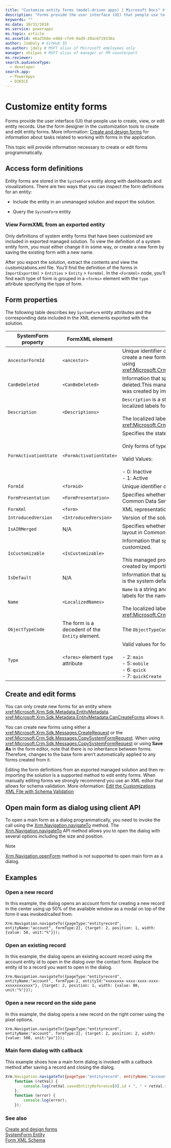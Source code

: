 ```yaml
---
title: "Customize entity forms (model-driven apps) | Microsoft Docs" # Intent and product brand in a unique string of 43-59 chars including spaces"
description: "Forms provide the user interface (UI) that people use to create, view, or edit entity records. Use the form designer in the customization tools to create and edit entity forms. This topic will provide information necessary to create or edit forms programmatically." # 115-145 characters including spaces. This abstract displays in the search result."
keywords: ""
ms.date: 10/31/2018
ms.service: powerapps
ms.topic: article
ms.assetid: e6a25bbe-e484-cfe9-9ad9-20ac6f19336a
author: JimDaly # GitHub ID
ms.author: jdaly # MSFT alias of Microsoft employees only
manager: shilpas # MSFT alias of manager or PM counterpart
ms.reviewer: 
search.audienceType: 
  - developer
search.app: 
  - PowerApps
  - D365CE
---
```


# Customize entity forms

<!-- https://docs.microsoft.com/dynamics365/customer-engagement/developer/customize-dev/customize-entity-forms -->

Forms provide the user interface (UI) that people use to create, view, or edit entity records. Use the form designer in the customization tools to create and edit entity forms. More information: [Create and design forms](../../maker/model-driven-apps/create-design-forms.md) for information about tasks related to working with forms in the application.  

 This topic will provide information necessary to create or edit forms programmatically.  

<a name="BKMK_AccessingFormDefinitions"></a>   

## Access form definitions  
 Entity forms are stored in the `SystemForm` entity along with dashboards and visualizations. There are two ways that you can inspect the form definitions for an entity:  

-   Include the entity in an unmanaged solution and export the solution.  

-   Query the `SystemForm` entity  

<a name="BKMK_ViewingFormXml"></a>   

### View FormXML from an exported entity  
 Only definitions of system entity forms that have been customized are included in exported managed solution. To view the definition of a system entity form, you must either change it in some way, or create a new form by saving the existing form with a new name.  

 After you export the solution, extract the contents and view the customizations.xml file. You’ll find the definition of the forms in `ImportExportXml` > `Entities` > `Entity` > `FormXml`. 
 In the `<FormXml>` node, you’ll find each type of form is grouped in a `<forms>` element with the `type` attribute specifying the type of form.  

<a name="BKMK_FormProperties"></a>   
## Form properties  
 The following table describes key `SystemForm` entity attributes and the corresponding data included in the XML elements exported with the solution.  


|  SystemForm property  |                 FormXML element                 |                                                                                                              Description                                                                                                              |
|-----------------------|-------------------------------------------------|---------------------------------------------------------------------------------------------------------------------------------------------------------------------------------------------------------------------------------------|
|   `AncestorFormId`    |                  `<ancestor>`                   |                      Unique identifier of the parent form. This is set when you create a new form by using **Save As** for an existing form or by using <xref:Microsoft.Crm.Sdk.Messages.CopySystemFormRequest>.                      |
|    `CanBeDeleted`     |                `<CanBeDeleted>`                 |                                    Information that specifies whether this component can be deleted.This managed property is only applied if the form was created by importing a managed solution.                                    |
|     `Description`     |                `<Descriptions>`                 | `Description` is a string and `<Descriptions>` contains any localized labels for the description of the form.<br /><br /> The localized labels can be retrieved using the <xref:Microsoft.Crm.Sdk.Messages.RetrieveLocLabelsRequest>. |
| `FormActivationState` |             `<FormActivationState>`             |                                  Specifies the state of the form.<br /><br /> Only forms of type “main” can be deactivated.<br /><br /> Valid Values:<br /><br /> -   0: Inactive<br />-   1: Active                                  |
|       `FormId`        |                   `<formid>`                    |                                                                                                     Unique identifier of the form                                                                                                     |
|  `FormPresentation`   |              `<FormPresentation>`               |                                     Specifies whether this form is in the updated UI layout in Common Data Service.                                      |
|       `FormXml`       |                    `<form>`                     |                                                                                                XML representation of the form layout.                                                                                                 |
|  `IntroducedVersion`  |              `<IntroducedVersion>`              |                                                                                          Version of the solution that the form was added in.                                                                                          |
|     `IsAIRMerged`     |                       N/A                       |                                           Specifies whether this form is merged with the updated UI layout in Common Data Service.                                           |
|   `IsCustomizable`    |               `<IsCustomizable>`                |                            Information that specifies whether this component can be customized.<br /><br /> This managed property is only applied if the form was created by importing a managed solution.                            |
|      `IsDefault`      |                       N/A                       |                                                                          Information that specifies whether the form or the dashboard is the system default.                                                                          |
|        `Name`         |               `<LocalizedNames>`                |       `Name` is a string and `<LocalizedNames>` contains any localized labels for the name of the form.<br /><br /> The localized labels can be retrieved using the <xref:Microsoft.Crm.Sdk.Messages.RetrieveLocLabelsRequest>.       |
|   `ObjectTypeCode`    | The form is a decedent of the `Entity` element. |                                                                                        The `ObjectTypeCode` value is the entity logical name.                                                                                         |
|        `Type`         |       `<forms>` element `type` attribute        |                                                       Valid values for forms are:<br /><br /> -   2: `main`<br />-   5: `mobile`<br />-   6: `quick`<br />-   7: `quickCreate`                                                        |

<a name="BKMK_CreateAndEditForms"></a>   

## Create and edit forms  

 You can only create new forms for an entity where <xref:Microsoft.Xrm.Sdk.Metadata.EntityMetadata>. <xref:Microsoft.Xrm.Sdk.Metadata.EntityMetadata.CanCreateForms> allows it.  

 You can create new forms using either a <xref:Microsoft.Xrm.Sdk.Messages.CreateRequest> or the <xref:Microsoft.Crm.Sdk.Messages.CopySystemFormRequest>. When using <xref:Microsoft.Crm.Sdk.Messages.CopySystemFormRequest> or using **Save As** in the form editor, note that there is no inheritance between forms. Therefore, changes to the base form aren’t automatically applied to any forms created from it.  

 Editing the form definitions from an exported managed solution and then re-importing the solution is a supported method to edit entity forms. When manually editing forms we strongly recommend you use an XML editor that allows for schema validation. More information: [Edit the Customizations XML File with Schema Validation](edit-customizations-xml-file-schema-validation.md)  

## Open main form as dialog using client API

To open a main form as a dialog programmatically, you need to invoke the call using the [Xrm.Navigation.navigateTo](https://docs.microsoft.com/powerapps/developer/model-driven-apps/clientapi/reference/xrm-navigation/navigateto) method. The [Xrm.Navigation.navigateTo](https://docs.microsoft.com/powerapps/developer/model-driven-apps/clientapi/reference/xrm-navigation/navigateto) API method allows you to open the dialog with several options including the size and position.

> [!NOTE]
> [Xrm.Navigation.openForm](https://docs.microsoft.com/powerapps/developer/model-driven-apps/clientapi/reference/xrm-navigation/openform) method is not supported to open main form as a dialog.

## Examples

### Open a new record

In this example, the dialog opens an account form for creating a new record in the center using up 50% of the available window as a modal on top of the form it was invoked/called from.

`Xrm.Navigation.navigateTo({pageType:"entityrecord", entityName:"account", formType:2}, {target: 2, position: 1, width: {value: 50, unit:"%"}});`

### Open an existing record

In this example, the dialog opens an existing account record using the account entity id to open in the dialog over the contact form.  Replace the entity id to a record you want to open in the dialog.

`Xrm.Navigation.navigateTo({pageType:"entityrecord", entityName:"account", formType:2, entityId:"xxxxxxxx-xxxx-xxxx-xxxx-xxxxxxxxxxxx"}, {target: 2, position: 1, width: {value: 80, unit:"%"}});`

### Open a new record on the side pane

In this example, the dialog opens a new record on the right corner using the pixel options.

`Xrm.Navigation.navigateTo({pageType:"entityrecord", entityName:"account", formType:2}, {target: 2, position: 2, width: {value: 500, unit:"px"}});`

### Main form dialog with callback 

This example shoes how a main form dialog is invoked with a callback method after saving a record and closing the dialog.

```Javascript
Xrm.Navigation.navigateTo({pageType:"entityrecord", entityName:"account", formType:2},{target: 2, position: 2, width: {value: 80, unit:"%"}}).then(
    function (retVal) {
        console.log(retVal.savedEntityReference[0].id + ", " + retVal.savedEntityReference[0].name)
    },
    function (error) {
        console.log(error);
    });
```

### See also  

 [Create and design forms](../../maker/model-driven-apps/create-design-forms.md)   
 [SystemForm Entity](../common-data-service/reference/entities/systemform.md)  
 [Form XML Schema](form-xml-schema.md)